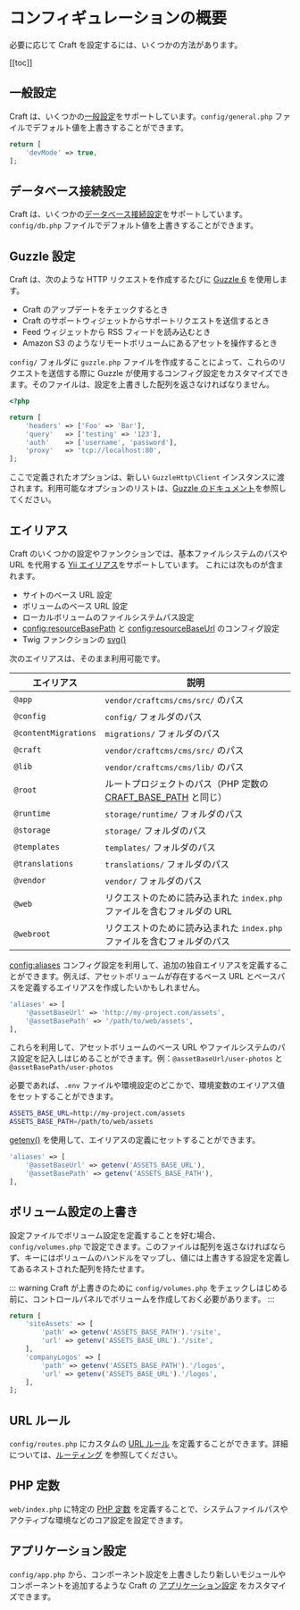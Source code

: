 # コンフィギュレーションの概要

必要に応じて Craft を設定するには、いくつかの方法があります。

[[toc]]

## 一般設定

Craft は、いくつかの[一般設定](config-settings.md)をサポートしています。`config/general.php` ファイルでデフォルト値を上書きすることができます。

```php
return [
    'devMode' => true, 
];
```

## データベース接続設定

Craft は、いくつかの[データベース接続設定](db-settings.md)をサポートしています。`config/db.php` ファイルでデフォルト値を上書きすることができます。

## Guzzle 設定

Craft は、次のような HTTP リクエストを作成するたびに [Guzzle 6](http://docs.guzzlephp.org/en/latest/) を使用します。

- Craft のアップデートをチェックするとき
- Craft のサポートウィジェットからサポートリクエストを送信するとき
- Feed ウィジェットから RSS フィードを読み込むとき
- Amazon S3 のようなリモートボリュームにあるアセットを操作するとき

`config/` フォルダに `guzzle.php` ファイルを作成することによって、これらのリクエストを送信する際に Guzzle が使用するコンフィグ設定をカスタマイズできます。そのファイルは、設定を上書きした配列を返さなければなりません。

```php
<?php

return [
    'headers' => ['Foo' => 'Bar'],
    'query'   => ['testing' => '123'],
    'auth'    => ['username', 'password'],
    'proxy'   => 'tcp://localhost:80',
];
```

ここで定義されたオプションは、新しい `GuzzleHttp\Client` インスタンスに渡されます。利用可能なオプションのリストは、[Guzzle のドキュメント](http://docs.guzzlephp.org/en/latest/)を参照してください。

## エイリアス

Craft のいくつかの設定やファンクションでは、基本ファイルシステムのパスや URL を代用する [Yii エイリアス](https://www.yiiframework.com/doc/guide/2.0/en/concept-aliases)をサポートしています。 これには次ものが含まれます。

- サイトのベース URL 設定
- ボリュームのベース URL 設定
- ローカルボリュームのファイルシステムパス設定
- <config:resourceBasePath> と <config:resourceBaseUrl> のコンフィグ設定
- Twig ファンクションの [svg()](../dev/functions.md#svg-svg-sanitize)

次のエイリアスは、そのまま利用可能です。

| エイリアス | 説明 |
| ----- | ----------- |
| `@app` | `vendor/craftcms/cms/src/` のパス |
| `@config` | `config/` フォルダのパス |
| `@contentMigrations` | `migrations/` フォルダのパス |
| `@craft` | `vendor/craftcms/cms/src/` のパス |
| `@lib` | `vendor/craftcms/cms/lib/` のパス |
| `@root` | ルートプロジェクトのパス（PHP 定数の [CRAFT_BASE_PATH](php-constants.md#craft-base-path) と同じ） |
| `@runtime` | `storage/runtime/` フォルダのパス |
| `@storage` | `storage/` フォルダのパス |
| `@templates` | `templates/` フォルダのパス |
| `@translations` | `translations/` フォルダのパス |
| `@vendor` | `vendor/` フォルダのパス |
| `@web` | リクエストのために読み込まれた `index.php` ファイルを含むフォルダの URL |
| `@webroot` | リクエストのために読み込まれた `index.php` ファイルを含むフォルダのパス |

<config:aliases> コンフィグ設定を利用して、追加の独自エイリアスを定義することができます。例えば、アセットボリュームが存在するベース URL とベースパスを定義するエイリアスを作成したいかもしれません。

```php
'aliases' => [
    '@assetBaseUrl' => 'http://my-project.com/assets',
    '@assetBasePath' => '/path/to/web/assets',
],
```

これらを利用して、アセットボリュームのベース URL やファイルシステムのパス設定を記入しはじめることができます。例：`@assetBaseUrl/user-photos` と `@assetBasePath/user-photos`

必要であれば、`.env` ファイルや環境設定のどこかで、環境変数のエイリアス値をセットすることができます。

```bash
ASSETS_BASE_URL=http://my-project.com/assets
ASSETS_BASE_PATH=/path/to/web/assets
```

[getenv()](http://php.net/manual/en/function.getenv.php) を使用して、エイリアスの定義にセットすることができます。

```php
'aliases' => [
    '@assetBaseUrl' => getenv('ASSETS_BASE_URL'),
    '@assetBasePath' => getenv('ASSETS_BASE_PATH'),
],
```

## ボリューム設定の上書き

設定ファイルでボリューム設定を定義することを好む場合、`config/volumes.php` で設定できます。このファイルは配列を返さなければならず、キーにはボリュームのハンドルをマップし、値には上書きする設定を定義してあるネストされた配列を持たせます。

::: warning
Craft が上書きのために `config/volumes.php` をチェックしはじめる前に、コントロールパネルでボリュームを作成しておく必要があります。
:::

```php
return [
    'siteAssets' => [
        'path' => getenv('ASSETS_BASE_PATH').'/site',
        'url' => getenv('ASSETS_BASE_URL').'/site',
    ],
    'companyLogos' => [
        'path' => getenv('ASSETS_BASE_PATH').'/logos',
        'url' => getenv('ASSETS_BASE_URL').'/logos',
    ],
];
```

## URL ルール

`config/routes.php` にカスタムの [URL ルール](https://www.yiiframework.com/doc/guide/2.0/en/runtime-routing#url-rules) を定義することができます。詳細については、[ルーティング](../routing.md) を参照してください。

## PHP 定数

`web/index.php` に特定の [PHP 定数](php-constants.md) を定義することで、システムファイルパスやアクティブな環境などのコア設定を設定できます。

## アプリケーション設定

`config/app.php` から、コンポーネント設定を上書きしたり新しいモジュールやコンポーネントを追加するような Craft の [アプリケーション設定](app.md) をカスタマイズできます。

